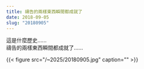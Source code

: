 ```yaml
---
title: 禱告的兩樣東西瞬間都成就了
date: 2018-09-05
slug: "20180905"
---
```


這是什麼歷史......\
禱告的兩樣東西瞬間都成就了......

{{< figure src="/~2025/20180905.jpg" caption="" >}}
